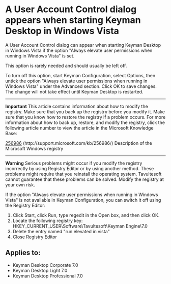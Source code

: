 # A User Account Control dialog appears when starting Keyman Desktop in Windows Vista

<p>A User Account Control dialog can appear when starting Keyman Desktop in Windows Vista if the option "Always elevate user permissions when running in Windows Vista" is set.</p>

<p>This option is rarely needed and should usually be left off.</p>

<p>To turn off this option, start Keyman Configuration, select Options, then untick the option "Always elevate user permissions when running in Windows Vista" under the Advanced section.  Click OK to save changes.  The change will not take effect until Keyman Desktop is restarted.</p>

<hr />

<p><b>Important</b> This article contains information about how to modify the registry. Make sure that you back up the registry before you modify it. Make sure that you know how to restore the registry if a problem occurs. For more information about how to back up, restore, and modify the registry, click the following article number to view the article in the Microsoft Knowledge Base:</p>

<p><a href='http://support.microsoft.com/kb/256986/'>256986</a> (http://support.microsoft.com/kb/256986/) Description of the Microsoft Windows registry</p>

<hr />

<p><b>Warning</b> Serious problems might occur if you modify the registry incorrectly by using Registry Editor or by using another method. These problems might require that you reinstall the operating system. Tavultesoft cannot guarantee that these problems can be solved. Modify the registry at your own risk.</p>

<p>If the option "Always elevate user permissions when running in Windows Vista" is not available in Keyman Configuration, you can switch it off using the Registry Editor:</p>

<ol>
<li>Click Start, click Run, type regedit in the Open box, and then click OK.</li>
<li>Locate the following registry key: HKEY_CURRENT_USER\Software\Tavultesoft\Keyman Engine\7.0</li>
<li>Delete the entry named "run elevated in vista"</li>
<li>Close Registry Editor</li>
</ol>

## Applies to:
 * Keyman Desktop Corporate 7.0
 * Keyman Desktop Light 7.0
 * Keyman Desktop Professional 7.0
